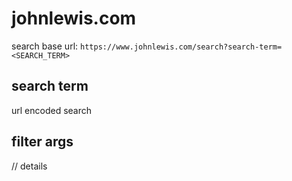 # johnlewis.com

search base url: `https://www.johnlewis.com/search?search-term=<SEARCH_TERM>`

## search term
url encoded search

## filter args
// details
